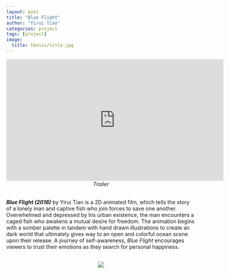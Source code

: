 ```yaml
---
layout: post
title: "Blue Flight"
author: "Yirui Tian"
categories: project
tags: [project]
image:
  title: thesis/title.jpg
---
```


<center>
<iframe src="https://player.vimeo.com/video/266501450?autoplay=0&loop=1&title=0&byline=0&portrait=0" width="578" height="324" frameborder="0" webkitallowfullscreen mozallowfullscreen allowfullscreen></iframe>
<i>Trailer</i>
</center>
<p>
  <br>
<b><i>Blue Flight (2018)</i></b> by Yirui Tian is a 2D animated film, which tells the story of a lonely man and captive fish who join forces to save one another. Overwhelmed and depressed by his urban existence, the man encounters a caged fish who awakens a mutual desire for freedom. The animation begins with a somber palette in tandem with hand drawn illustrations to create an dark world that ultimately gives way to an open and colorful ocean scene upon their release. A journey of self-awareness, <i>Blue Flight</i> encourages viewers to trust their emotions as they search for personal happiness.
</p>

<br>
<center>
  <img src="{{ site.github.url }}/assets/img/{{ page.image.title }}">
</center>


